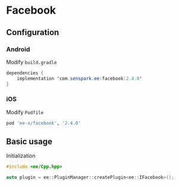 # Facebook
## Configuration
### Android
Modify `build.gradle`
```java
dependencies {
    implementation 'com.senspark.ee:facebook:2.4.0'
}
```

### iOS
Modify `Podfile`
```ruby
pod 'ee-x/facebook', '2.4.0'
```

## Basic usage
Initialization
```cpp
#include <ee/Cpp.hpp>

auto plugin = ee::PluginManager::createPlugin<ee::IFacebook>();
```